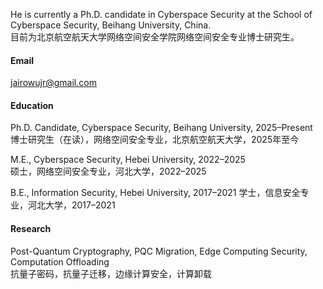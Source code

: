 

<!-- [![senli1073](https://img.shields.io/badge/senli1073-github-blue?logo=github)](https://github.com/senli1073) -->

He is currently a Ph.D. candidate in Cyberspace Security at the School of Cyberspace Security, Beihang University, China.\
目前为北京航空航天大学网络空间安全学院网络空间安全专业博士研究生。

#### Email
jairowujr@gmail.com

#### Education
Ph.D. Candidate, Cyberspace Security, Beihang University, 2025–Present\
博士研究生（在读），网络空间安全专业，北京航空航天大学，2025年至今

M.E., Cyberspace Security, Hebei University, 2022–2025\
硕士，网络空间安全专业，河北大学，2022–2025

B.E., Information Security, Hebei University, 2017–2021
学士，信息安全专业，河北大学，2017–2021

#### Research 

Post-Quantum Cryptography, PQC Migration, Edge Computing Security, Computation Offloading\
抗量子密码，抗量子迁移，边缘计算安全，计算卸载